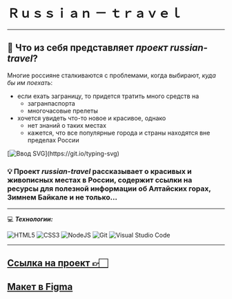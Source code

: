 # __Ｒｕｓｓｉａｎ － ｔｒａｖｅｌ__ 
___
## :file_folder: Что из себя представляет *проект russian-travel*?
Многие россияне сталкиваются с проблемами, когда выбирают, 
_куда бы им поехать_:
- если ехать заграницу, то придется тратить много средств на
    - загранпаспорта
    - многочасовые прелеты
- хочется увидеть что-то новое и красивое, однако
    - нет знаний о таких местах
    - кажется, что все популярные города и страны находятся вне пределах России

[![Ввод SVG](https://readme-typing-svg.demolab.com/?lines=Как+же+тогда+быть+?)](https://git.io/typing-svg)

### :bulb: Проект *russian-travel* рассказывает о красивых и живописных местах в России, содержит ссылки на ресурсы для полезной информации об Алтайских горах, Зимнем Байкале и не только...
___
:computer: ___Технологии:___

![HTML5](https://img.shields.io/badge/html5-%23E34F26.svg?style=for-the-badge&logo=html5&logoColor=white)
![CSS3](https://img.shields.io/badge/css3-%231572B6.svg?style=for-the-badge&logo=css3&logoColor=white)
![NodeJS](https://img.shields.io/badge/node.js-6DA55F?style=for-the-badge&logo=node.js&logoColor=white)
![Git](https://img.shields.io/badge/git-%23F05033.svg?style=for-the-badge&logo=git&logoColor=white)
![Visual Studio Code](https://img.shields.io/badge/Visual%20Studio%20Code-0078d7.svg?style=for-the-badge&logo=visual-studio-code&logoColor=white)
___
## [Ссылка на проект 👉🏻](https://sofiafrikina.github.io/russian-travel/index.html)
## [Макет в Figma](https://www.figma.com/file/5S2WSbEFL6awjVWJ0NWL8Q/Sprint-3_-Russia-_-desktop-%2B-mobile?node-id=63326%3A0&t=oZvTKi7EXXgcgntS-1)
